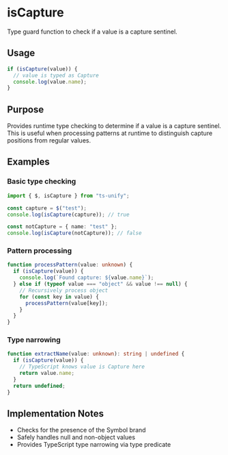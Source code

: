 # isCapture

Type guard function to check if a value is a capture sentinel.

## Usage

```typescript
if (isCapture(value)) {
  // value is typed as Capture
  console.log(value.name);
}
```

## Purpose

Provides runtime type checking to determine if a value is a capture sentinel.
This is useful when processing patterns at runtime to distinguish capture
positions from regular values.

## Examples

### Basic type checking

```typescript
import { $, isCapture } from "ts-unify";

const capture = $("test");
console.log(isCapture(capture)); // true

const notCapture = { name: "test" };
console.log(isCapture(notCapture)); // false
```

### Pattern processing

```typescript
function processPattern(value: unknown) {
  if (isCapture(value)) {
    console.log(`Found capture: ${value.name}`);
  } else if (typeof value === "object" && value !== null) {
    // Recursively process object
    for (const key in value) {
      processPattern(value[key]);
    }
  }
}
```

### Type narrowing

```typescript
function extractName(value: unknown): string | undefined {
  if (isCapture(value)) {
    // TypeScript knows value is Capture here
    return value.name;
  }
  return undefined;
}
```

## Implementation Notes

- Checks for the presence of the Symbol brand
- Safely handles null and non-object values
- Provides TypeScript type narrowing via type predicate
